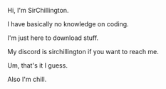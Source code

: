 Hi, I'm SirChillington.

I have basically no knowledge on coding.

I'm just here to download stuff.

My discord is sirchillington if you want to reach me.

Um, that's it I guess.

Also I'm chill.
